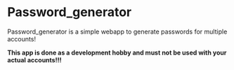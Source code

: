 # Password_generator

Password_generator is a simple webapp to generate passwords for multiple accounts!

**This app is done as a development hobby and must not be used with your actual accounts!!!**
